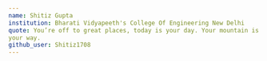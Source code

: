 ```yaml
---
name: Shitiz Gupta
institution: Bharati Vidyapeeth's College Of Engineering New Delhi
quote: You’re off to great places, today is your day. Your mountain is waiting, so get on
your way.
github_user: Shitiz1708
---
```

